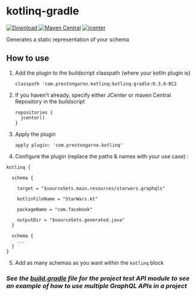 # kotlinq-gradle

[ ![Download](https://api.bintray.com/packages/prestongarno/kotlinq/kotlinq-gradle/images/download.svg?version=0.3.0-RC2) ](https://bintray.com/prestongarno/kotlinq/kotlinq-gradle/0.3.0-RC2/link)
[![Maven Central](https://maven-badges.herokuapp.com/maven-central/com.prestongarno.kotlinq/kotlinq-gradle/badge.svg)](https://maven-badges.herokuapp.com/maven-central/com.prestongarno.kotlinq/kotlinq-gradle)
 [ ![jcenter](https://api.bintray.com/packages/prestongarno/kotlinq/kotlinq-gradle/images/download.svg?version=0.3.0-RC2) ](https://bintray.com/prestongarno/kotlinq/kotlinq-gradle/0.3.0-RC2/link)

Generates a static representation of your schema

## How to use

1. Add the plugin to the buildscript classpath (where your kotlin plugin is)

    `classpath 'com.prestongarno.kotlinq:kotlinq-gradle:0.3.0-RC2`

2. If you haven't already, specify either JCenter or maven Central Repository in the buildscript

       repositories {
         jcenter()
       }

3. Apply the plugin

    `apply plugin: 'com.prestongarno.kotlinq'`

4. Configure the plugin (replace the paths & names with your use case) :

```
kotlinq {

  schema {

    target = "$sourceSets.main.resources/starwars.graphqls"

    kotlinFileName = "StarWars.kt"

    packageName = "com.facebook"

    outputDir = "$sourceSets.generated.java"
  }

  schema {
    ...
  }
}
```

5. Add as many schemas as you want within the `kotlinq` block


### ***See the [build.gradle](../kotlinq-test-api/build.gradle) file for the project test API module to see an example of how to use multiple GraphQL APIs in a project***
